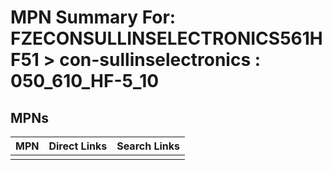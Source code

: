 



# MPN Summary For: FZECONSULLINSELECTRONICS561HF51 > con-sullinselectronics : 050_610_HF-5_10

## MPNs
  

|MPN|Direct Links|Search Links|
| :--- | :--- | :--- |
||||

